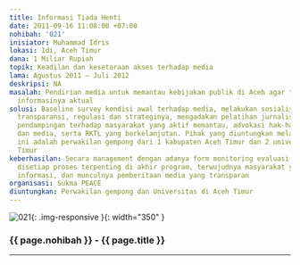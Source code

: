 ```yaml
---
title: Informasi Tiada Henti
date: 2011-09-16 11:08:00 +07:00
nohibah: '021'
inisiator: Muhammad Idris
lokasi: Idi, Aceh Timur
dana: 1 Miliar Rupiah
topik: Keadilan dan kesetaraan akses terhadap media
lama: Agustus 2011 – Juli 2012
deskripsi: NA
masalah: Pendirian media untuk memantau kebijakan publik di Aceh agar transparan dan
  informasinya aktual
solusi: Baseline survey kondisi awal terhadap media, melakukan sosialisasi program
  transparansi, regulasi dan strateginya, mengadakan pelatihan jurnalistik, melakukan
  pendampingan terhadap masyarakat yang aktif memantau, advokasi hak-hak masyarakat
  dan media, serta RKTL yang berkelanjutan. Pihak yang diuntungkan melalui proyek
  ini adalah perwakilan gempong dari 1 kabupaten Aceh Timur dan 2 universitas di Aceh
  Timur
keberhasilan: Secara management dengan adanya form monitoring evaluasi yang akan digunakan
  disetiap proses terpenting di akhir program, terwujudnya masyarakat yang peduli
  informasi, dan munculnya pemberitaan media yang transparan
organisasi: Sukma PEACE
diuntungkan: Perwakilan gempong dan Universitas di Aceh Timur
---
```


![021](/static/img/hibahcmb/021.png){: .img-responsive }{: width="350" }

### {{ page.nohibah }} - {{ page.title }}

---
